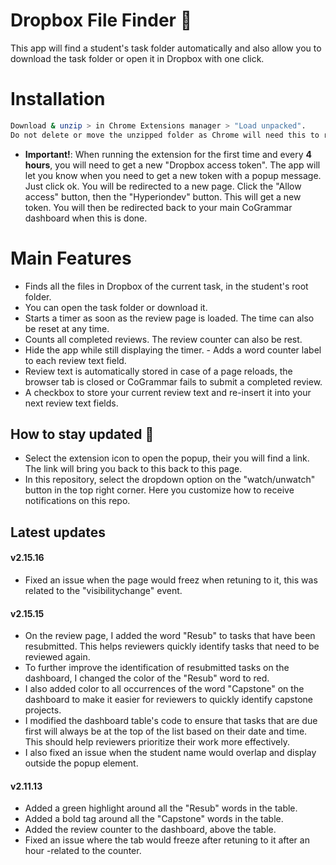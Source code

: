 # Dropbox File Finder 📝  
This app will find a student's task folder automatically and also allow you to download the task folder or open it in Dropbox with one click.

# Installation
~~~bash  
Download & unzip > in Chrome Extensions manager > "Load unpacked".
Do not delete or move the unzipped folder as Chrome will need this to run the extension correctly.
~~~
- **Important!**:
When running the extension for the first time and every 
**4 hours**, you will need to get a new "Dropbox access token". 
The app will let you know when you need to get a new 
token with a popup message. Just click ok. 
You will be redirected to a new page. 
Click the "Allow access" button,  then the "Hyperiondev" 
button. This will get a new token. You will then be 
redirected back to your main CoGrammar 
dashboard when this is done.

 
# Main Features 
- Finds all the files in Dropbox of the current task, in the student's root folder.
- You can open the task folder or download it.
- Starts a timer as soon as the review page is loaded. The time can also be reset at any time.
- Counts all completed reviews. The review counter can also be rest.
- Hide the app while still displaying the timer. - Adds a word counter label to each review text field.
- Review text is automatically stored in case of a page reloads, the browser tab is closed or CoGrammar fails to submit a completed review.
- A checkbox to store your current review text and re-insert it into your next review text fields.

## How to stay updated 🚀  
- Select the extension icon to open the popup, their you will find a link. 
The link will bring you back to this back to this page.
- In this repository, select the dropdown option on the "watch/unwatch" button in the top right corner. 
Here you customize how to receive notifications on this repo.

## Latest updates

#### v2.15.16
- Fixed an issue when the page would freez when retuning to it, this was related to the "visibilitychange" event.

#### v2.15.15
- On the review page, I added the word "Resub" to tasks that have been resubmitted. This helps reviewers quickly identify tasks that need to be reviewed again.
- To further improve the identification of resubmitted tasks on the dashboard, I changed the color of the "Resub" word to red.
- I also added color to all occurrences of the word "Capstone" on the dashboard to make it easier for reviewers to quickly identify capstone projects.
- I modified the dashboard table's code to ensure that tasks that are due first will always be at the top of the list based on their date and time. This should help reviewers prioritize their work more effectively.
- I also fixed an issue when the student name would overlap and display outside the popup element.

#### v2.11.13
- Added a green highlight around all the "Resub" words in the table.
- Added a bold tag around all the "Capstone" words in the table.
- Added the review counter to the dashboard, above the table.
- Fixed an issue where the tab would freeze after retuning to it after an hour -related to the counter.










